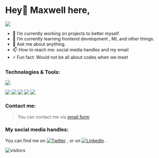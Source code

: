 # Hey👋 Maxwell here,
<!-- ![example workflow](https://github.com/github/docs/workflows/main.yml/badge.svg) -->
<!--
**maxxies/maxxies** is a ✨ _special_ ✨ repository because its `README.md` (this file) appears on your GitHub profile.


Here are some ideas to get you started:
-->

<img 
   src="https://github-readme-stats.vercel.app/api?username=maxxies&show_icons=true&theme=tokyonight" 
/>
- 🔭 I’m currently working on projects to better myself.
- 🌱 I’m currently learning frontend development , ML and other things.
- 💬 Ask me about anything.
- 📫 How to reach me: social media handles and my email
- ⚡ Fun fact: Would not be all about codes when we meet

### Technologies & Tools:
<img align="center" src="https://github-readme-stats.vercel.app/api/top-langs/?username=maxxies&theme=tokyonight" />

![](https://img.shields.io/badge/Code-Python-informational?style=flat&logo=python&logoColor=white&color=2bbc8a)
![](https://img.shields.io/badge/Code-JavaScript-informational?style=flat&logo=javascript&logoColor=white&color=2bbc8a)
![](https://img.shields.io/badge/Code-C++-informational?style=flat&logo=cplusplus&logoColor=white&color=2bbc8a)
![](https://img.shields.io/badge/Code-React-informational?style=flat&logo=react&logoColor=white&color=2bbc8a)
![](https://img.shields.io/badge/Tool-Arduino-informational?style=flat&logo=arduino&logoColor=white&color=2bbc8a)



### Contact me:
> You can contact me via [email form](<mailto:ahiamadzormaxwell7@gmail.com>)


### My social media handles:
You can find me on  [![Twitter][1.2]][1] , or on  [![LinkedIn][2.2]][2] .

<!-- Icons -->
[1.2]: http://i.imgur.com/wWzX9uB.png (twitter icon without padding)
[2.2]: https://raw.githubusercontent.com/MartinHeinz/MartinHeinz/master/linkedin-3-16.png (LinkedIn icon without padding)

<!-- Links to your social media accounts -->
[1]: https://twitter.com/maxwell_mawube
[2]: https://www.linkedin.com/in/maxwell-mawube-588444193/

![visitors](https://visitor-badge.glitch.me/badge?page_id=${maxxies}.${388648153})



